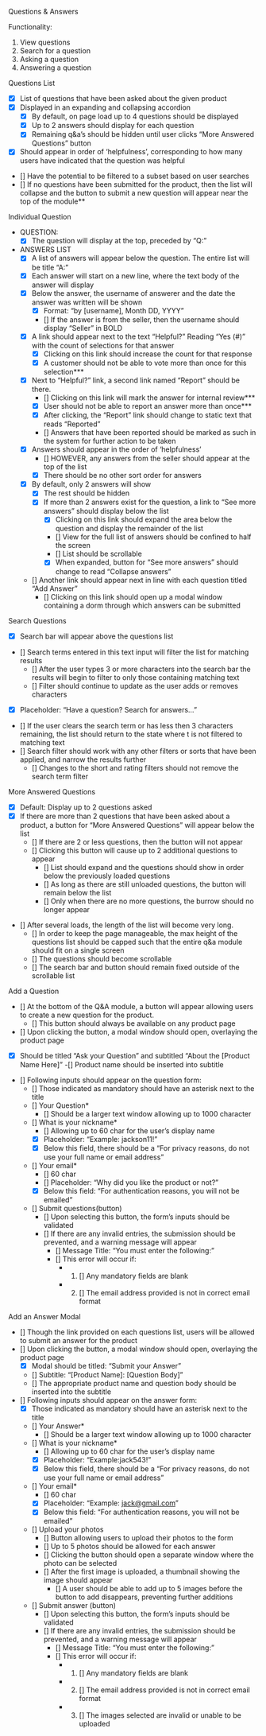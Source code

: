 Questions & Answers

Functionality:
1. View questions
2. Search for a question
3. Asking a question
4. Answering a question

Questions List
- [x] List of questions that have been asked about the given product
- [x] Displayed in an expanding and collapsing accordion
    - [x] By default, on page load up to 4 questions should be displayed
    - [x] Up to 2 answers should display for each question
    - [x] Remaining q&a’s should be hidden until user clicks “More Answered Questions” button
- [X] Should appear in order of ‘helpfulness’, corresponding to how many users have indicated that the question was helpful
- [] Have the potential to be filtered to a subset based on user searches
- [] If no questions have been submitted for the product, then the list will collapse and the button to submit a new question will appear near the top of the module**

Individual Question
- QUESTION:
    - [x] The question will display at the top, preceded by “Q:”
- ANSWERS LIST
    - [x] A list of answers will appear below the question. The entire list will be title “A:”
    - [x] Each answer will start on a new line, where the text body of the answer will display
    - [x] Below the answer, the username of answerer and the date the answer was written will be shown
        - [x] Format: “by [username], Month DD, YYYY”
        - [] If the answer is from the seller, then the username should display “Seller” in BOLD
    - [x] A link should appear next to the text “Helpful?” Reading “Yes (#)” with the count of selections for that answer
        - [x] Clicking on this link should increase the count for that response
        - [x] A customer should not be able to vote more than once for this selection***
    - [x] Next to “Helpful?” link, a second link named “Report” should be there. 
        - [] Clicking on this link will mark the answer for internal review***
        - [x] User should not be able to report an answer more than once***
        - [x] After clicking, the “Report” link should change to static text that reads “Reported”
        - [] Answers that have been reported should be marked as such in the system for further action to be taken
    - [x] Answers should appear in the order of ‘helpfulness’
        - [] HOWEVER, any answers from the seller should appear at the top of the list
        - [x] There should be no other sort order for answers
    - [x] By default, only 2 answers will show
        - [x] The rest should be hidden
        - [x] If more than 2 answers exist for the question, a link to “See more answers” should display below the list
            - [x] Clicking on this link should expand the area below the question and display the remainder of the list
            - [] View for the full list of answers should be confined to half the screen
            - [] List should be scrollable 
            - [x] When expanded, button for “See more answers” should change to read “Collapse answers”
    - [] Another link should appear next in line with each question titled “Add Answer”
        - [] Clicking on this link should open up a modal window containing a dorm through which answers can be submitted

Search Questions
- [x] Search bar will appear above the questions list
- [] Search terms entered in this text input will filter the list for matching results
    - [] After the user types 3 or more characters into the search bar the results will begin to filter to only those containing matching text
    - [] Filter should continue to update as the user adds or removes characters
- [x] Placeholder: “Have a question? Search for answers…”
- [] If the user clears the search term or has less then 3 characters remaining, the list should return to the state where t is not filtered to matching text
- [] Search filter should work with any other filters or sorts that have been applied, and narrow the results further
    - [] Changes to the short and rating filters should not remove the search term filter

More Answered Questions
- [x] Default: Display up to 2 questions asked
- [x] If there are more than 2 questions that have been asked about a product, a button for “More Answered Questions” will appear below the list
    - [] If there are 2 or less questions, then the button will not appear
    - [] Clicking this button will cause up to 2 additional questions to appear
        - [] List should expand and the questions should show in order below the previously loaded questions
        - [] As long as there are still unloaded questions, the button will remain below the list
        - [] Only when there are no more questions, the burrow should no longer appear
- [] After several loads, the length of the list will become very long. 
    - [] In order to keep the page manageable, the max height of the questions list should be capped such that the entire q&a module should fit on a single screen
    - [] The questions should become scrollable
    - [] The search bar and button should remain fixed outside of the scrollable list

Add a Question
- [] At the bottom of the Q&A module, a button will appear allowing users to create a new question for the product. 
    - [] This button should always be available on any product page
- [] Upon clicking the button, a modal window should open, overlaying the product page
- [x] Should be titled “Ask your Question” and subtitled “About the [Product Name Here]”
    -[] Product name should be inserted into subtitle
- [] Following inputs should appear on the question form:
    - [] Those indicated as mandatory should have an asterisk next to the title
    - [] Your Question*
        - [] Should be a larger text window allowing up to 1000 character
    - [] What is your nickname*
        - [] Allowing up to 60 char for the user’s display name
        - [x] Placeholder: “Example: jackson11!”
        - [x] Below this field, there should be a “For privacy reasons, do not use your full name or email address”
    - [] Your email*
        - [] 60 char
        - [] Placeholder: “Why did you like the product or not?”
        - [x] Below this field: “For authentication reasons, you will not be emailed”
    - [] Submit questions(button)
        - [] Upon selecting this button, the form’s inputs should be validated
        - [] If there are any invalid entries, the submission should be prevented, and a warning message will appear
            - [] Message Title: “You must enter the following:”
            - [] This error will occur if:
                - 1. [] Any mandatory fields are blank
                - 2. [] The email address provided is not in correct email format

Add an Answer Modal
- [] Though the link provided on each questions list, users will be allowed to submit an answer for the product
- [] Upon clicking the button, a modal window should open, overlaying the product page
    - [x] Modal should be titled: “Submit your Answer”
    - [] Subtitle: “[Product Name]: [Question Body]”
    - [] The appropriate product name and question body should be inserted into the subtitle
- [] Following inputs should appear on the answer form:
    - [x] Those indicated as mandatory should have an asterisk next to the title
    - [] Your Answer*
        - [] Should be a larger text window allowing up to 1000 character
    - [] What is your nickname*
        - [] Allowing up to 60 char for the user’s display name
        - [x] Placeholder: “Example:jack543!”
        - [x] Below this field, there should be a “For privacy reasons, do not use your full name or email address”
    - [] Your email*
        - [] 60 char
        - [x] Placeholder: “Example: jack@gmail.com”
        - [x] Below this field: “For authentication reasons, you will not be emailed”
    - [] Upload your photos
        - [] Button allowing users to upload their photos to the form
        - [] Up to 5 photos should be allowed for each answer
        - [] Clicking the button should open a separate window where the photo can be selected
        - [] After the first image is uploaded, a thumbnail showing the image should appear
            - [] A user should be able to add up to 5 images before the button to add disappears, preventing further additions
    - [] Submit answer (button)
        - [] Upon selecting this button, the form’s inputs should be validated
        - [] If there are any invalid entries, the submission should be prevented, and a warning message will appear
            - [] Message Title: “You must enter the following:”
            - [] This error will occur if:
                - 1. [] Any mandatory fields are blank
                - 2. [] The email address provided is not in correct email format
                - 3. [] The images selected are invalid or unable to be uploaded
